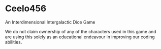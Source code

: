 # Ceelo456
An Interdimensional Intergalactic Dice Game



We do not claim ownership of any of the characters used in this game and are using this solely as an educational endeavour in improving our coding abilities.  